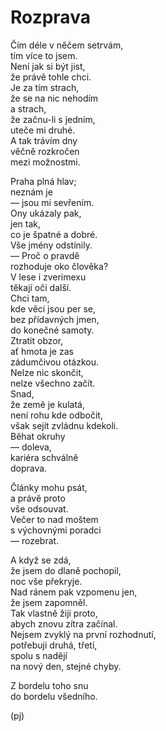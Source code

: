 Rozprava  
========  
  
Čím déle v něčem setrvám,  
tím více to jsem.  
Není jak si být jist,   
že právě tohle chci.  
Je za tím strach,  
že se na nic nehodím  
a strach,  
že začnu-li s jedním,  
uteče mi druhé.  
A tak trávím dny  
věčně rozkročen  
mezi možnostmi.  
  
Praha plná hlav;  
neznám je  
— jsou mi sevřením.  
Ony ukázaly pak,  
jen tak,  
co je špatné a dobré.  
Vše jmény odstínily.  
 — Proč o pravdě  
rozhoduje oko člověka?  
V lese i zverimexu  
těkají oči další.  
Chci tam,  
kde věci jsou per se,  
bez přídavných jmen,  
do konečné samoty.  
Ztratit obzor,  
ať hmota je zas  
zádumčivou otázkou.  
Nelze nic skončit,  
nelze všechno začít.  
Snad,  
že země je kulatá,  
není rohu kde odbočit,  
však sejít zvládnu kdekoli.  
Běhat okruhy  
— doleva,  
kariéra schválně  
doprava.

Články mohu psát,  
a právě proto  
vše odsouvat.  
Večer to nad moštem  
s výchovnými poradci  
— rozebrat.  

A když se zdá,  
že jsem do dlaně pochopil,  
noc vše překryje.  
Nad ránem pak vzpomenu jen,  
že jsem zapomněl.  
Tak vlastně žiji proto,  
abych znovu zítra začínal.  
Nejsem zvyklý na první rozhodnutí,  
potřebuji druhá, třetí,  
spolu s nadějí  
na nový den, stejné chyby.  
  
Z bordelu toho snu  
do bordelu všedního.  
  
(pj)  
  

